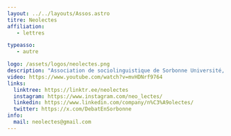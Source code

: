 ```yaml
---
layout: ../../layouts/Assos.astro
titre: Neolectes
affiliation: 
   - lettres

typeasso: 
   - autre

logo: /assets/logos/neolectes.png
description: "Association de sociolinguistique de Sorbonne Université, Néolectes enquête sur la langue française et analyse les manières de parler la façon dont les gens parlent. Ouverte à toutes et tous, linguiste ou néophyte, elle vous partage le fruit de ses recherches lors d’événements culturels."
video: https://www.youtube.com/watch?v=mvHDNrf9764
links:
  linktree: https://linktr.ee/neolectes
  instagram: https://www.instagram.com/neo_lectes/
  linkedin: https://www.linkedin.com/company/n%C3%A9olectes/
  twitter: https://x.com/DebatEnSorbonne
info:
  mail: neolectes@gmail.com
---
```

